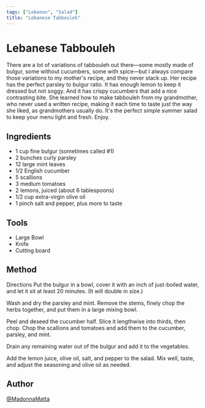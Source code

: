 ```yaml
---
tags: ["Lebanon", "Salad"]
title: "Lebanese Tabbouleh"
---
```


<TagLinks />

# Lebanese Tabbouleh

There are a lot of variations of tabbouleh out there—some mostly made of bulgur, some without cucumbers, some with spice—but I always compare those variations to my mother's recipe, and they never stack up. Her recipe has the perfect parsley to bulgur ratio. It has enough lemon to keep it dressed but not soggy. And it has crispy cucumbers that add a nice contrasting bite. She learned how to make tabbouleh from my grandmother, who never used a written recipe, making it each time to taste just the way she liked, as grandmothers usually do. It's the perfect simple summer salad to keep your menu light and fresh. Enjoy.

## Ingredients

- 1 cup fine bulgur (sometimes called #1)
- 2 bunches curly parsley
- 12 large mint leaves
- 1/2 English cucumber
- 5 scallions
- 3 medium tomatoes
- 2 lemons, juiced (about 6 tablespoons)
- 1/2 cup extra-virgin olive oil
- 1 pinch salt and pepper, plus more to taste

## Tools

- Large Bowl
- Knife
- Cutting board

## Method

Directions
Put the bulgur in a bowl, cover it with an inch of just-boiled water, and let it sit at least 20 minutes. (It will double in size.)

Wash and dry the parsley and mint. Remove the stems, finely chop the herbs together, and put them in a large mixing bowl.

Peel and deseed the cucumber half. Slice it lengthwise into thirds, then chop. Chop the scallions and tomatoes and add them to the cucumber, parsley, and mint.

Drain any remaining water out of the bulgur and add it to the vegetables.

Add the lemon juice, olive oil, salt, and pepper to the salad. Mix well, taste, and adjust the seasoning and olive oil as needed.

## Author

[@MadonnaMatta](https://www.instagram.com/madonnamatta/)
